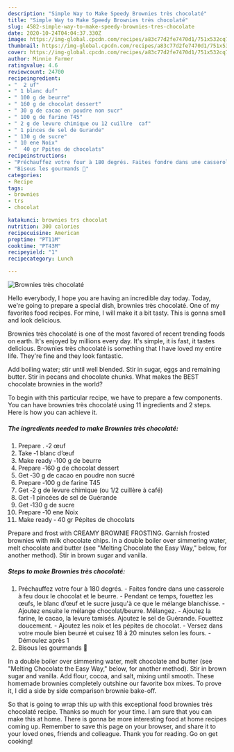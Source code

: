 ```yaml
---
description: "Simple Way to Make Speedy Brownies très chocolaté"
title: "Simple Way to Make Speedy Brownies très chocolaté"
slug: 4582-simple-way-to-make-speedy-brownies-tres-chocolate
date: 2020-10-24T04:04:37.330Z
image: https://img-global.cpcdn.com/recipes/a83c77d2fe7470d1/751x532cq70/brownies-tres-chocolate-photo-principale-de-la-recette.jpg
thumbnail: https://img-global.cpcdn.com/recipes/a83c77d2fe7470d1/751x532cq70/brownies-tres-chocolate-photo-principale-de-la-recette.jpg
cover: https://img-global.cpcdn.com/recipes/a83c77d2fe7470d1/751x532cq70/brownies-tres-chocolate-photo-principale-de-la-recette.jpg
author: Minnie Farmer
ratingvalue: 4.6
reviewcount: 24700
recipeingredient:
- "  2 uf"
- " 1 blanc duf"
- " 100 g de beurre"
- " 160 g de chocolat dessert"
- " 30 g de cacao en poudre non sucr"
- " 100 g de farine T45"
- " 2 g de levure chimique ou 12 cuillre  caf"
- " 1 pinces de sel de Gurande"
- " 130 g de sucre"
- " 10 ene Noix"
- "  40 gr Ppites de chocolats"
recipeinstructions:
- "Préchauffez votre four à 180 degrés. Faites fondre dans une casserole à feu doux le chocolat et le beurre. Pendant ce temps, fouettez les œufs, le blanc d’œuf et le sucre jusqu&#39;à ce que le mélange blanchisse. Ajoutez ensuite le mélange chocolat/beurre. Mélangez. Ajoutez la farine, le cacao, la levure tamisés. Ajoutez le sel de Guérande. Fouettez doucement. Ajoutez les noix et les pépites de chocolat. Versez dans votre moule bien beurré et cuisez 18 à 20 minutes selon les fours. Démoulez après 1"
- "Bisous les gourmands 💋"
categories:
- Recipe
tags:
- brownies
- trs
- chocolat

katakunci: brownies trs chocolat 
nutrition: 300 calories
recipecuisine: American
preptime: "PT11M"
cooktime: "PT43M"
recipeyield: "1"
recipecategory: Lunch

---
```



![Brownies très chocolaté](https://img-global.cpcdn.com/recipes/a83c77d2fe7470d1/751x532cq70/brownies-tres-chocolate-photo-principale-de-la-recette.jpg)

Hello everybody, I hope you are having an incredible day today. Today, we're going to prepare a special dish, brownies très chocolaté. One of my favorites food recipes. For mine, I will make it a bit tasty. This is gonna smell and look delicious.

Brownies très chocolaté is one of the most favored of recent trending foods on earth. It's enjoyed by millions every day. It's simple, it is fast, it tastes delicious. Brownies très chocolaté is something that I have loved my entire life. They're fine and they look fantastic.

Add boiling water; stir until well blended. Stir in sugar, eggs and remaining butter. Stir in pecans and chocolate chunks. What makes the BEST chocolate brownies in the world?


To begin with this particular recipe, we have to prepare a few components. You can have brownies très chocolaté using 11 ingredients and 2 steps. Here is how you can achieve it.

<!--inarticleads1-->

##### The ingredients needed to make Brownies très chocolaté:

1. Prepare  . ‐2 œuf
1. Take  ‐1 blanc d’œuf
1. Make ready  ‐100 g de beurre
1. Prepare  ‐160 g de chocolat dessert
1. Get  ‐30 g de cacao en poudre non sucré
1. Prepare  ‐100 g de farine T45
1. Get  ‐2 g de levure chimique (ou 1/2 cuillère à café)
1. Get  ‐1 pincées de sel de Guérande
1. Get  ‐130 g de sucre
1. Prepare  ‐10 ene Noix
1. Make ready  ‐ 40 gr Pépites de chocolats


Prepare and frost with CREAMY BROWNIE FROSTING. Garnish frosted brownies with milk chocolate chips. In a double boiler over simmering water, melt chocolate and butter (see &#34;Melting Chocolate the Easy Way,&#34; below, for another method). Stir in brown sugar and vanilla. 

<!--inarticleads2-->

##### Steps to make Brownies très chocolaté:

1. Préchauffez votre four à 180 degrés. - Faites fondre dans une casserole à feu doux le chocolat et le beurre. - Pendant ce temps, fouettez les œufs, le blanc d’œuf et le sucre jusqu&#39;à ce que le mélange blanchisse. - Ajoutez ensuite le mélange chocolat/beurre. Mélangez. - Ajoutez la farine, le cacao, la levure tamisés. Ajoutez le sel de Guérande. Fouettez doucement. - Ajoutez les noix et les pépites de chocolat. - Versez dans votre moule bien beurré et cuisez 18 à 20 minutes selon les fours. - Démoulez après 1
1. Bisous les gourmands 💋


In a double boiler over simmering water, melt chocolate and butter (see &#34;Melting Chocolate the Easy Way,&#34; below, for another method). Stir in brown sugar and vanilla. Add flour, cocoa, and salt, mixing until smooth. These homemade brownies completely outshine our favorite box mixes. To prove it, I did a side by side comparison brownie bake-off. 

So that is going to wrap this up with this exceptional food brownies très chocolaté recipe. Thanks so much for your time. I am sure that you can make this at home. There is gonna be more interesting food at home recipes coming up. Remember to save this page on your browser, and share it to your loved ones, friends and colleague. Thank you for reading. Go on get cooking!
